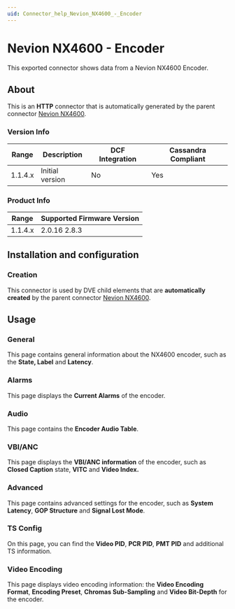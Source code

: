 ```yaml
---
uid: Connector_help_Nevion_NX4600_-_Encoder
---
```


# Nevion NX4600 - Encoder

This exported connector shows data from a Nevion NX4600 Encoder.

## About

This is an **HTTP** connector that is automatically generated by the parent connector [Nevion NX4600](xref:Connector_help_Nevion_NX4600).

### Version Info

| **Range** | **Description** | **DCF Integration** | **Cassandra Compliant** |
|------------------|-----------------|---------------------|-------------------------|
| 1.1.4.x          | Initial version | No                  | Yes                     |

### Product Info

| Range | Supported Firmware Version |
|------------------|-----------------------------|
| 1.1.4.x          | 2.0.16 2.8.3                |

## Installation and configuration

### Creation

This connector is used by DVE child elements that are **automatically created** by the parent connector [Nevion NX4600](xref:Connector_help_Nevion_NX4600).

## Usage

### General

This page contains general information about the NX4600 encoder, such as the **State, Label** and **Latency**.

### Alarms

This page displays the **Current Alarms** of the encoder.

### Audio

This page contains the **Encoder Audio Table**.

### VBI/ANC

This page displays the **VBI/ANC information** of the encoder, such as **Closed Caption** state, **VITC** and **Video Index.**

### Advanced

This page contains advanced settings for the encoder, such as **System Latency**, **GOP Structure** and **Signal Lost Mode**.

### TS Config

On this page, you can find the **Video PID**, **PCR PID**, **PMT PID** and additional TS information.

### Video Encoding

This page displays video encoding information: the **Video Encoding Format**, **Encoding Preset**, **Chromas Sub-Sampling** and **Video Bit-Depth** for the encoder.
